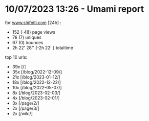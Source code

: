# 10/07/2023 13:26 - Umami report
for www.shifeiti.com [24h] :

 - 152 (-48) page views
 - 78 (7) uniques
 - 67 (0) bounces
 - 2h 22' 28'' (-2h 22' ) totaltime


top 10 urls:
 - 39x [/]
 - 35x [/blog/2022-12-09/]
 - 21x [/blog/2023-01-12/]
 - 18x [/blog/2022-12-22/]
 - 10x [/blog/2022-05-07/]
 - 8x [/blog/2023-02-03/]
 - 4x [/blog/2023-02-01/]
 - 3x [/page/2/]
 - 2x [/page/3/]
 - 2x [/wiki/]


